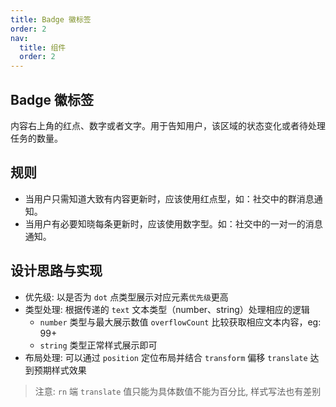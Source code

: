 ```yaml
---
title: Badge 徽标签
order: 2
nav:
  title: 组件
  order: 2
---
```


## Badge 徽标签

内容右上角的红点、数字或者文字。用于告知用户，该区域的状态变化或者待处理任务的数量。

## 规则

- 当用户只需知道大致有内容更新时，应该使用红点型，如：社交中的群消息通知。
- 当用户有必要知晓每条更新时，应该使用数字型。如：社交中的一对一的消息通知。

## 设计思路与实现

- 优先级: 以是否为 `dot` 点类型展示对应元素`优先级`更高
- 类型处理: 根据传递的 `text` 文本类型（number、string）处理相应的逻辑
  - `number` 类型与最大展示数值 `overflowCount` 比较获取相应文本内容，eg: 99+
  - `string` 类型正常样式展示即可
- 布局处理: 可以通过 `position` 定位布局并结合 `transform` 偏移 `translate` 达到预期样式效果

> 注意: `rn` 端 `translate` 值只能为具体数值不能为百分比, 样式写法也有差别
